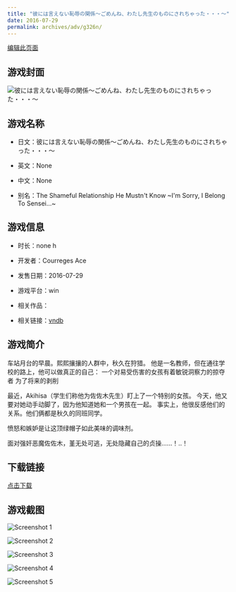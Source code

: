 ```yaml
---
title: "彼には言えない恥辱の関係～ごめんね、わたし先生のものにされちゃった・・・～"
date: 2016-07-29
permalink: archives/adv/g326n/
---
```

[编辑此页面](https://github.com/ACG-3/ADV3-source/blob/main/source/_posts/%E5%BD%BC%E3%81%AB%E3%81%AF%E8%A8%80%E3%81%88%E3%81%AA%E3%81%84%E6%81%A5%E8%BE%B1%E3%81%AE%E9%96%A2%E4%BF%82%EF%BD%9E%E3%81%94%E3%82%81%E3%82%93%E3%81%AD%E3%80%81%E3%82%8F%E3%81%9F%E3%81%97%E5%85%88%E7%94%9F%E3%81%AE%E3%82%82%E3%81%AE%E3%81%AB%E3%81%95%E3%82%8C%E3%81%A1%E3%82%83%E3%81%A3%E3%81%9F%E3%83%BB%E3%83%BB%E3%83%BB%EF%BD%9E.md)

## 游戏封面

![彼には言えない恥辱の関係～ごめんね、わたし先生のものにされちゃった・・・～](https://pan.timero.xyz/d/onedrive/img_lib_001/%E5%BD%BC%E3%81%AB%E3%81%AF%E8%A8%80%E3%81%88%E3%81%AA%E3%81%84%E6%81%A5%E8%BE%B1%E3%81%AE%E9%96%A2%E4%BF%82%EF%BD%9E%E3%81%94%E3%82%81%E3%82%93%E3%81%AD%E3%80%81%E3%82%8F%E3%81%9F%E3%81%97%E5%85%88%E7%94%9F%E3%81%AE%E3%82%82%E3%81%AE%E3%81%AB%E3%81%95%E3%82%8C%E3%81%A1%E3%82%83%E3%81%A3%E3%81%9F%E3%83%BB%E3%83%BB%E3%83%BB%EF%BD%9E_cover.avif)


## 游戏名称

- 日文：彼には言えない恥辱の関係～ごめんね、わたし先生のものにされちゃった・・・～
- 英文：None
- 中文：None

- 别名：The Shameful Relationship He Mustn't Know ~I'm Sorry, I Belong To Sensei...~


## 游戏信息

- 时长：none h
- 开发者：Courreges Ace
- 发售日期：2016-07-29
- 游戏平台：win
- 相关作品：

- 相关链接：[vndb](https://vndb.org/v19652)


## 游戏简介

车站月台的早晨。熙熙攘攘的人群中，秋久在狩猎。
他是一名教师，但在通往学校的路上，他可以做真正的自己：
一个对易受伤害的女孩有着敏锐洞察力的掠夺者 为了将来的剥削

最近，Akihisa（学生们称他为佐佐木先生）盯上了一个特别的女孩。
今天，他又要对她动手动脚了，因为他知道她和一个男孩在一起。
事实上，他很反感他们的关系。他们俩都是秋久的同班同学。

愤怒和嫉妒是让这顶绿帽子如此美味的调味剂。

面对强奸恶魔佐佐木，堇无处可逃，无处隐藏自己的贞操......！..！




## 下载链接

[点击下载](https://pan.timero.xyz/onedrive/adv_lib_001/%E5%BD%BC%E3%81%AB%E3%81%AF%E8%A8%80%E3%81%88%E3%81%AA%E3%81%84%E6%81%A5%E8%BE%B1%E3%81%AE%E9%96%A2%E4%BF%82%EF%BD%9E%E3%81%94%E3%82%81%E3%82%93%E3%81%AD%E3%80%81%E3%82%8F%E3%81%9F%E3%81%97%E5%85%88%E7%94%9F%E3%81%AE%E3%82%82%E3%81%AE%E3%81%AB%E3%81%95%E3%82%8C%E3%81%A1%E3%82%83%E3%81%A3%E3%81%9F%E3%83%BB%E3%83%BB%E3%83%BB%EF%BD%9E)


## 游戏截图


![Screenshot 1](https://pan.timero.xyz/d/onedrive/img_lib_001/%E5%BD%BC%E3%81%AB%E3%81%AF%E8%A8%80%E3%81%88%E3%81%AA%E3%81%84%E6%81%A5%E8%BE%B1%E3%81%AE%E9%96%A2%E4%BF%82%EF%BD%9E%E3%81%94%E3%82%81%E3%82%93%E3%81%AD%E3%80%81%E3%82%8F%E3%81%9F%E3%81%97%E5%85%88%E7%94%9F%E3%81%AE%E3%82%82%E3%81%AE%E3%81%AB%E3%81%95%E3%82%8C%E3%81%A1%E3%82%83%E3%81%A3%E3%81%9F%E3%83%BB%E3%83%BB%E3%83%BB%EF%BD%9E_Screenshot_1.avif)

![Screenshot 2](https://pan.timero.xyz/d/onedrive/img_lib_001/%E5%BD%BC%E3%81%AB%E3%81%AF%E8%A8%80%E3%81%88%E3%81%AA%E3%81%84%E6%81%A5%E8%BE%B1%E3%81%AE%E9%96%A2%E4%BF%82%EF%BD%9E%E3%81%94%E3%82%81%E3%82%93%E3%81%AD%E3%80%81%E3%82%8F%E3%81%9F%E3%81%97%E5%85%88%E7%94%9F%E3%81%AE%E3%82%82%E3%81%AE%E3%81%AB%E3%81%95%E3%82%8C%E3%81%A1%E3%82%83%E3%81%A3%E3%81%9F%E3%83%BB%E3%83%BB%E3%83%BB%EF%BD%9E_Screenshot_2.avif)

![Screenshot 3](https://pan.timero.xyz/d/onedrive/img_lib_001/%E5%BD%BC%E3%81%AB%E3%81%AF%E8%A8%80%E3%81%88%E3%81%AA%E3%81%84%E6%81%A5%E8%BE%B1%E3%81%AE%E9%96%A2%E4%BF%82%EF%BD%9E%E3%81%94%E3%82%81%E3%82%93%E3%81%AD%E3%80%81%E3%82%8F%E3%81%9F%E3%81%97%E5%85%88%E7%94%9F%E3%81%AE%E3%82%82%E3%81%AE%E3%81%AB%E3%81%95%E3%82%8C%E3%81%A1%E3%82%83%E3%81%A3%E3%81%9F%E3%83%BB%E3%83%BB%E3%83%BB%EF%BD%9E_Screenshot_3.avif)

![Screenshot 4](https://pan.timero.xyz/d/onedrive/img_lib_001/%E5%BD%BC%E3%81%AB%E3%81%AF%E8%A8%80%E3%81%88%E3%81%AA%E3%81%84%E6%81%A5%E8%BE%B1%E3%81%AE%E9%96%A2%E4%BF%82%EF%BD%9E%E3%81%94%E3%82%81%E3%82%93%E3%81%AD%E3%80%81%E3%82%8F%E3%81%9F%E3%81%97%E5%85%88%E7%94%9F%E3%81%AE%E3%82%82%E3%81%AE%E3%81%AB%E3%81%95%E3%82%8C%E3%81%A1%E3%82%83%E3%81%A3%E3%81%9F%E3%83%BB%E3%83%BB%E3%83%BB%EF%BD%9E_Screenshot_4.avif)

![Screenshot 5](https://pan.timero.xyz/d/onedrive/img_lib_001/%E5%BD%BC%E3%81%AB%E3%81%AF%E8%A8%80%E3%81%88%E3%81%AA%E3%81%84%E6%81%A5%E8%BE%B1%E3%81%AE%E9%96%A2%E4%BF%82%EF%BD%9E%E3%81%94%E3%82%81%E3%82%93%E3%81%AD%E3%80%81%E3%82%8F%E3%81%9F%E3%81%97%E5%85%88%E7%94%9F%E3%81%AE%E3%82%82%E3%81%AE%E3%81%AB%E3%81%95%E3%82%8C%E3%81%A1%E3%82%83%E3%81%A3%E3%81%9F%E3%83%BB%E3%83%BB%E3%83%BB%EF%BD%9E_Screenshot_5.avif)

